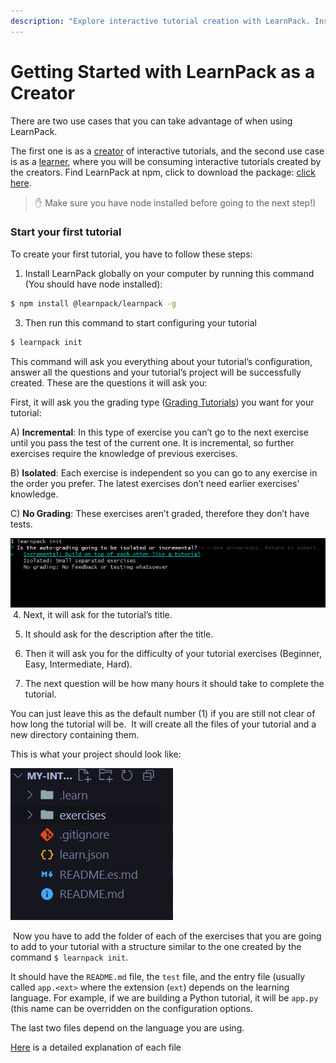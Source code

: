 ```yaml
---
description: "Explore interactive tutorial creation with LearnPack. Install globally, initiate projects, and customize exercises."
---
```


# Getting Started with LearnPack as a Creator

There are two use cases that you can take advantage of when using LearnPack. 

The first one is as a [creator](#Creators) of interactive tutorials, and the second use case is as a [learner](#Learners), where you will be consuming interactive tutorials created by the creators.
Find LearnPack at npm, click  to download the package: [click here](https://www.npmjs.com/package/@learnpack/learnpack). 

> ✋ Make sure you have node installed before going to the next step!)

### Start your first tutorial

To create your first tutorial, you have to follow these steps:

1. Install LearnPack globally on your computer by running this command (You should have node installed):

```bash
$ npm install @learnpack/learnpack -g
```

3. Then run this command to start configuring your tutorial

```bash
$ learnpack init
```

This command will ask you everything about your tutorial’s configuration, answer all the questions and your tutorial’s project will be successfully created. These are the questions it will ask you:

First, it will ask you the grading type ([Grading Tutorials](https://4geeks.com/docs/learnpack/grading-learnpack-tutorials)) you want for your tutorial:

A) **Incremental**: In this type of exercise you can’t go to the next exercise until you pass the test of the current one. It is incremental, so further exercises require the knowledge of previous exercises.  

B) **Isolated**: Each exercise is independent so you can go to any exercise in the order you prefer. The latest exercises don’t need earlier exercises’ knowledge.  

C) **No Grading**: These exercises aren’t graded, therefore they don’t have tests.  


![learnpack grading](https://raw.githubusercontent.com/learnpack/docs/main/assets/spaces_db2MUqxH83ZwH273KWpu_uploads_fAt71PHHbRLI1eiXNurN_Untitled%20(1).webp)
​​
4. Next, it will ask for the tutorial’s title.

5. It should ask for the description after the title.

6. Then it will ask you for the difficulty of your tutorial exercises (Beginner, Easy, Intermediate, Hard).

7. The next question will be how many hours it should take to complete the tutorial.

You can just leave this as the default number (1) if you are still not clear of how long the tutorial will be.
​​
It will create all the files of your tutorial and a new directory containing them.  

This is what your project should look like:

![Directory files](https://github.com/learnpack/docs/blob/main/assets/initial-files.png)

​​
Now you have to add the folder of each of the exercises that you are going to add to your tutorial with a structure similar to the one created by the command `$ learnpack init`. 

It should have the `README.md` file, the `test` file, and the entry file (usually called `app.<ext>` where the extension (`ext`) depends on the learning language. For example, if we are building a Python tutorial, it will be `app.py` (this name can be overridden on the configuration options.

The last two files depend on the language you are using.

[Here](#nowhere-still) is a detailed explanation of each file

